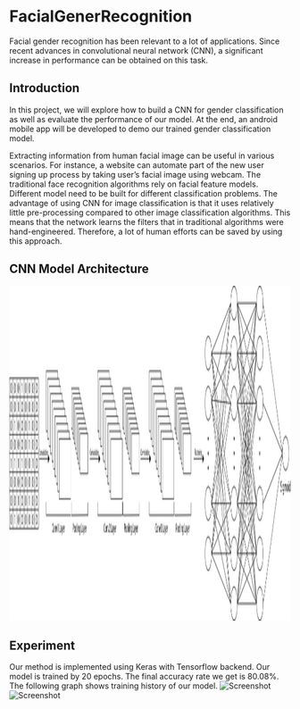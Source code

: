 FacialGenerRecognition
===================================

Facial gender recognition has been relevant to a lot of applications. Since recent
advances in convolutional neural network (CNN), a significant increase in
performance can be obtained on this task.

Introduction
------------

In this project, we will explore how to build
a CNN for gender classification as well as evaluate the performance of our model. At
the end, an android mobile app will be developed to demo our trained gender
classification model.

Extracting information from human facial image can be useful in various scenarios.
For instance, a website can automate part of the new user signing up process by
taking user’s facial image using webcam. The traditional face recognition algorithms
rely on facial feature models. Different model need to be built for different
classification problems. The advantage of using CNN for image classification is that
it uses relatively little pre-processing compared to other image classification
algorithms. This means that the network learns the filters that in traditional algorithms
were hand-engineered. Therefore, a lot of human efforts can be saved by using
this approach.

CNN Model Architecture
----------------------
<img src="Report/Architecture of CNN.png" height="600" alt="Screenshot"/> 

Experiment
----------

Our method is implemented using Keras with Tensorflow backend. Our model is
trained by 20 epochs. The final accuracy rate we get is 80.08%. The following graph
shows training history of our model.
<img src="Report/Figures/Accuracy.png" height="600" alt="Screenshot"/>
<img src="Report/Figures/Loss.png" height="600" alt="Screenshot"/>

